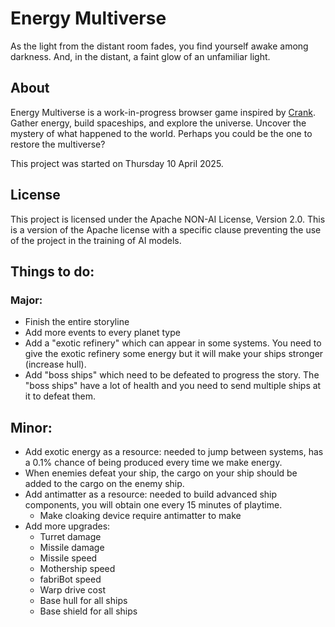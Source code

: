 # Energy Multiverse

As the light from the distant room fades, you find yourself awake among darkness. And, in the distant, a faint glow of an unfamiliar light.

## About
Energy Multiverse is a work-in-progress browser game inspired by [Crank](https://faedine.com/games/crank/b39/). Gather energy, build spaceships, and explore the universe. Uncover the mystery of what happened to the world. Perhaps you could be the one to restore the multiverse?

This project was started on Thursday 10 April 2025.

## License
This project is licensed under the Apache NON-AI License, Version 2.0. This is a version of the Apache license with a specific clause preventing the use of the project in the training of AI models.

## Things to do:
### Major:
- Finish the entire storyline
- Add more events to every planet type
- Add a "exotic refinery" which can appear in some systems. You need to give the exotic refinery some energy but it will make your ships stronger (increase hull).
- Add "boss ships" which need to be defeated to progress the story. The "boss ships" have a lot of health and you need to send multiple ships at it to defeat them.
## Minor:
- Add exotic energy as a resource: needed to jump between systems, has a 0.1% chance of being produced every time we make energy.
- When enemies defeat your ship, the cargo on your ship should be added to the cargo on the enemy ship.
- Add antimatter as a resource: needed to build advanced ship components, you will obtain one every 15 minutes of playtime.
    - Make cloaking device require antimatter to make
- Add more upgrades:
    - Turret damage
    - Missile damage
    - Missile speed
    - Mothership speed
    - fabriBot speed
    - Warp drive cost
    - Base hull for all ships
    - Base shield for all ships
